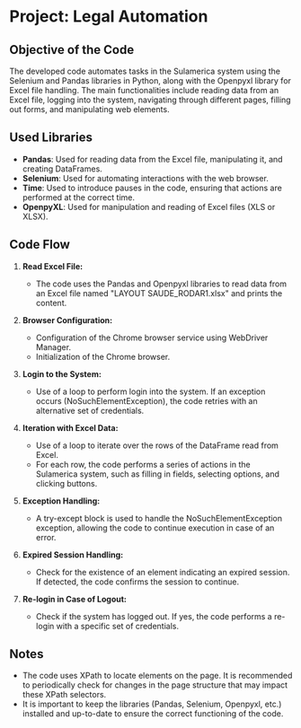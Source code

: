 

# Project: Legal Automation

## Objective of the Code
The developed code automates tasks in the Sulamerica system using the Selenium and Pandas libraries in Python, along with the Openpyxl library for Excel file handling. The main functionalities include reading data from an Excel file, logging into the system, navigating through different pages, filling out forms, and manipulating web elements.

## Used Libraries
- **Pandas**: Used for reading data from the Excel file, manipulating it, and creating DataFrames.
- **Selenium**: Used for automating interactions with the web browser.
- **Time**: Used to introduce pauses in the code, ensuring that actions are performed at the correct time.
- **OpenpyXL**: Used for manipulation and reading of Excel files (XLS or XLSX).

## Code Flow
1. **Read Excel File:**
   - The code uses the Pandas and Openpyxl libraries to read data from an Excel file named "LAYOUT SAUDE_RODAR1.xlsx" and prints the content.

2. **Browser Configuration:**
   - Configuration of the Chrome browser service using WebDriver Manager.
   - Initialization of the Chrome browser.

3. **Login to the System:**
   - Use of a loop to perform login into the system. If an exception occurs (NoSuchElementException), the code retries with an alternative set of credentials.

4. **Iteration with Excel Data:**
   - Use of a loop to iterate over the rows of the DataFrame read from Excel.
   - For each row, the code performs a series of actions in the Sulamerica system, such as filling in fields, selecting options, and clicking buttons.

5. **Exception Handling:**
   - A try-except block is used to handle the NoSuchElementException exception, allowing the code to continue execution in case of an error.

6. **Expired Session Handling:**
   - Check for the existence of an element indicating an expired session. If detected, the code confirms the session to continue.

7. **Re-login in Case of Logout:**
   - Check if the system has logged out. If yes, the code performs a re-login with a specific set of credentials.

## Notes
- The code uses XPath to locate elements on the page. It is recommended to periodically check for changes in the page structure that may impact these XPath selectors.
- It is important to keep the libraries (Pandas, Selenium, Openpyxl, etc.) installed and up-to-date to ensure the correct functioning of the code.
